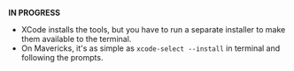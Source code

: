 __IN PROGRESS__

  * XCode installs the tools, but you have to run a separate installer to make them available to the terminal.
  * On Mavericks, it's as simple as `xcode-select --install` in terminal and following the prompts.